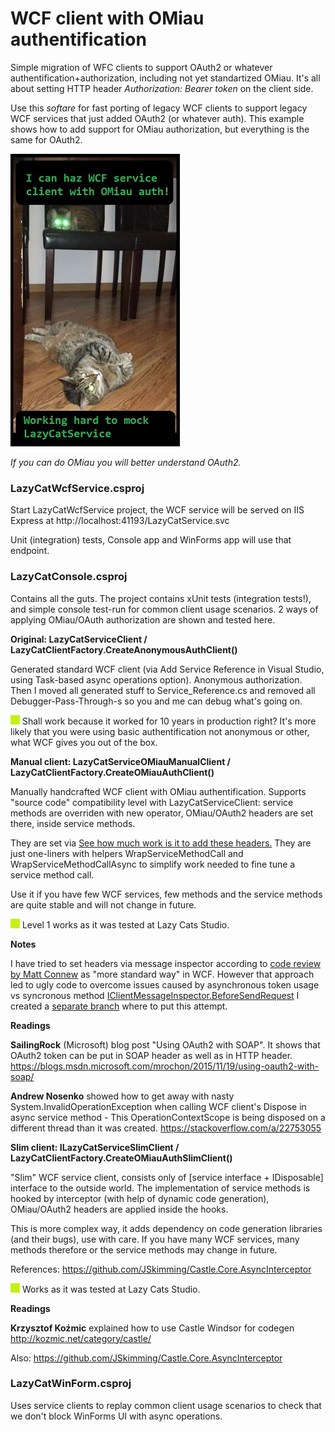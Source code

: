 # WCF client with OMiau authentification
Simple migration of WFC clients to support OAuth2 or whatever authentification+authorization,
including not yet standartized OMiau. It's all about setting
HTTP header _Authorization: Bearer token_ on the client side.

Use this _softare_ for fast porting of legacy WCF clients to support legacy WCF services that just
added OAuth2 (or whatever auth).
This example shows how to add support for OMiau authorization, but everything is
the same for OAuth2.

![In Lazy Cats Studio office](./AssEtc-s/WcfOMiau.jpg)

_If you can do OMiau you will better understand OAuth2._

### LazyCatWcfService.csproj
Start LazyCatWcfService project, the WCF service will be served on IIS Express at
http://localhost:41193/LazyCatService.svc

Unit (integration) tests, Console app and WinForms app will use that endpoint.

### LazyCatConsole.csproj
Contains all the guts.
The project contains xUnit tests (integration tests!), and simple console test-run
for common client usage scenarios.
2 ways of applying OMiau/OAuth authorization are shown and tested here.

__Original: LazyCatServiceClient / LazyCatClientFactory.CreateAnonymousAuthClient()__

Generated standard WCF client (via Add Service Reference in Visual Studio,
using Task-based async operations option). Anonymous authorization.
Then I moved all generated stuff to Service_Reference.cs and removed all
Debugger-Pass-Through-s so you and me can debug what's going on.

![](./AssEtc-s/green-box.png) Shall work because it worked for 10 years in production right?
It's more likely that you were using basic authentification not anonymous or other,
what WCF gives you out of the box.

__Manual client: LazyCatServiceOMiauManualClient / LazyCatClientFactory.CreateOMiauAuthClient()__

Manually handcrafted WCF client with OMiau authentification. Supports "source code" 
compatibility level with LazyCatServiceClient: service methods are overriden
with new operator, OMiau/OAuth2 headers are set there, inside service methods.

They are set via 
[See how much work is it to add these headers.](src/LazyCatWcfService/LazyCatConsole/LazyCatServiceOMiauManualClient.cs)
They are just one-liners with helpers WrapServiceMethodCall and WrapServiceMethodCallAsync to simplify work
needed to fine tune a service method call.

Use it if you have few WCF services, few methods and the service
methods are quite stable and will not change in future.

![](./AssEtc-s/green-box.png) Level 1 works as it was tested at Lazy Cats Studio.

__Notes__

I have tried to set headers via message inspector according to
[code review by Matt Connew](https://github.com/dotnet/wcf/issues/3472#issuecomment-478127943)
as "more standard way" in WCF. However that approach led to ugly code to overcome issues caused
by asynchronous token usage vs syncronous method
[IClientMessageInspector.BeforeSendRequest](https://docs.microsoft.com/en-us/dotnet/api/system.servicemodel.dispatcher.iclientmessageinspector.beforesendrequest?view=netframework-4.7.2)
I created a [separate branch](https://github.com/r-pankevicius/WcfClientWithOMiauAuthentification/tree/Pass-token-via-message-inspector)
where to put this attempt.

__Readings__

__SailingRock__ (Microsoft) blog post "Using OAuth2 with SOAP". It shows that OAuth2 token can be put
in SOAP header as well as in HTTP header.
https://blogs.msdn.microsoft.com/mrochon/2015/11/19/using-oauth2-with-soap/

__Andrew Nosenko__ showed how to get away with nasty System.InvalidOperationException when calling WCF client's
Dispose in async service method - This OperationContextScope is being disposed on a different thread than it was created.
https://stackoverflow.com/a/22753055

__Slim client: ILazyCatServiceSlimClient / LazyCatClientFactory.CreateOMiauAuthSlimClient()__

"Slim" WCF service client, consists only of [service interface + IDisposable] interface to
the outside world. The implementation of service methods is hooked by interceptor
(with help of dynamic code generation), OMiau/OAuth2 headers are applied inside the hooks.

This is more complex way, it adds dependency on code generation libraries (and their bugs), use with care.
If you have many WCF services, many methods therefore or the service methods may change in future.

References:
https://github.com/JSkimming/Castle.Core.AsyncInterceptor

![](./AssEtc-s/green-box.png) Works as it was tested at Lazy Cats Studio.

__Readings__

__Krzysztof Koźmic__ explained how to use Castle Windsor for codegen
http://kozmic.net/category/castle/

Also: https://github.com/JSkimming/Castle.Core.AsyncInterceptor

### LazyCatWinForm.csproj
Uses service clients to replay common client usage scenarios to check that
we don't block WinForms UI with async operations.



